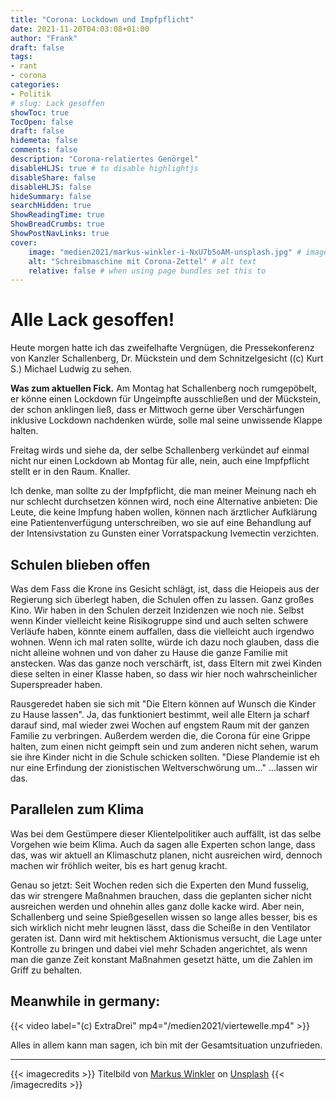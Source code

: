 ```yaml
---
title: "Corona: Lockdown und Impfpflicht"
date: 2021-11-20T04:03:08+01:00
author: "Frank"
draft: false
tags:
- rant
- corona
categories:
- Politik
# slug: Lack gesoffen
showToc: true
TocOpen: false
draft: false
hidemeta: false
comments: false
description: "Corona-relatiertes Genörgel"
disableHLJS: true # to disable highlightjs
disableShare: false
disableHLJS: false
hideSummary: false
searchHidden: true
ShowReadingTime: true
ShowBreadCrumbs: true
ShowPostNavLinks: true
cover:
    image: "medien2021/markus-winkler-i-NxU7b5oAM-unsplash.jpg" # image path/url
    alt: "Schreibmaschine mit Corona-Zettel" # alt text
    relative: false # when using page bundles set this to
---
```

# Alle Lack gesoffen!
Heute morgen hatte ich das zweifelhafte Vergnügen, die Pressekonferenz von Kanzler Schallenberg, Dr. Mückstein und dem Schnitzelgesicht ((c) Kurt S.) Michael Ludwig zu sehen.

**Was zum aktuellen Fick.**
Am Montag hat Schallenberg noch rumgepöbelt, er könne einen Lockdown für Ungeimpfte ausschließen und der Mückstein, der schon anklingen ließ, dass er Mittwoch gerne über Verschärfungen inklusive Lockdown nachdenken würde, solle mal seine unwissende Klappe halten.

Freitag wirds und siehe da, der selbe Schallenberg verkündet auf einmal nicht nur einen Lockdown ab Montag für alle, nein, auch eine Impfpflicht stellt er in den Raum. Knaller.

Ich denke, man sollte zu der Impfpflicht, die man meiner Meinung nach eh nur schlecht durchsetzen können wird, noch eine Alternative anbieten: Die Leute, die keine Impfung haben wollen, können nach ärztlicher Aufklärung eine Patientenverfügung unterschreiben, wo sie auf eine Behandlung auf der Intensivstation zu Gunsten einer Vorratspackung Ivemectin verzichten.

## Schulen blieben offen

Was dem Fass die Krone ins Gesicht schlägt, ist, dass die Heiopeis aus der Regierung sich überlegt haben, die Schulen offen zu lassen. Ganz großes Kino. Wir haben in den Schulen derzeit Inzidenzen wie noch nie. Selbst wenn Kinder vielleicht keine Risikogruppe sind und auch selten schwere Verläufe haben, könnte einem auffallen, dass die vielleicht auch irgendwo wohnen. Wenn ich mal raten sollte, würde ich dazu noch glauben, dass die nicht alleine wohnen und von daher zu Hause die ganze Familie mit anstecken.
Was das ganze noch verschärft, ist, dass Eltern mit zwei Kinden diese selten in einer Klasse haben, so dass wir hier noch wahrscheinlicher Superspreader haben.

Rausgeredet haben sie sich mit "Die Eltern können auf Wunsch die Kinder zu Hause lassen". Ja, das funktioniert bestimmt, weil alle Eltern ja scharf darauf sind, mal wieder zwei Wochen auf engstem Raum mit der ganzen Familie zu verbringen. Außerdem werden die, die Corona für eine Grippe halten, zum einen nicht geimpft sein und zum anderen nicht sehen, warum sie ihre Kinder nicht in die Schule schicken sollten. "Diese Plandemie ist eh nur eine Erfindung der zionistischen Weltverschwörung um..." ...lassen wir das.

## Parallelen zum Klima

Was bei dem Gestümpere dieser Klientelpolitiker auch auffällt, ist das selbe Vorgehen wie beim Klima. Auch da sagen alle Experten schon lange, dass das, was wir aktuell an Klimaschutz planen, nicht ausreichen wird, dennoch machen wir fröhlich weiter, bis es hart genug kracht.

Genau so jetzt: Seit Wochen reden sich die Experten den Mund fusselig, das wir strengere Maßnahmen brauchen, dass die geplanten sicher nicht ausreichen werden und ohnehin alles ganz dolle kacke wird. Aber nein, Schallenberg und seine Spießgesellen wissen so lange alles besser, bis es sich wirklich nicht mehr leugnen lässt, dass die Scheiße in den Ventilator geraten ist. Dann wird mit hektischem Aktionismus versucht, die Lage unter Kontrolle zu bringen und dabei viel mehr Schaden angerichtet, als wenn man die ganze Zeit konstant Maßnahmen gesetzt hätte, um die Zahlen im Griff zu behalten.

## Meanwhile in germany:

{{< video label="(c) ExtraDrei" mp4="/medien2021/viertewelle.mp4" >}}


Alles in allem kann man sagen, ich bin mit der Gesamtsituation unzufrieden.

---
{{< imagecredits >}}
Titelbild von <a href="https://unsplash.com/@markuswinkler?utm_source=unsplash&utm_medium=referral&utm_content=creditCopyText">Markus Winkler</a> on <a href="https://unsplash.com/?utm_source=unsplash&utm_medium=referral&utm_content=creditCopyText">Unsplash</a>
{{< /imagecredits >}}
